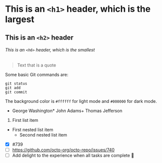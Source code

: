 # This is an `<h1>` header, which is the largest

## This is an `<h2>` header

###### This is an `<h6>` header, which is the smallest

> Text that is a quote

Some basic Git commands are:
```
git status
git add
git commit
```

The background color is `#ffffff` for light mode and `#000000` for dark mode.

- George Washington* John Adams+ Thomas Jefferson

1. First list item   
  - First nested list item     
    - Second nested list item

- [x] #739
- [ ] https://github.com/octo-org/octo-repo/issues/740
- [ ] Add delight to the experience when all tasks are complete :tada:
